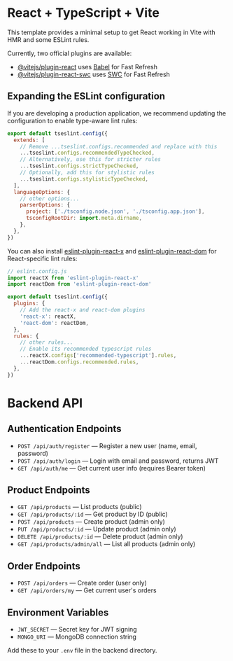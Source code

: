# React + TypeScript + Vite

This template provides a minimal setup to get React working in Vite with HMR and some ESLint rules.

Currently, two official plugins are available:

- [@vitejs/plugin-react](https://github.com/vitejs/vite-plugin-react/blob/main/packages/plugin-react) uses [Babel](https://babeljs.io/) for Fast Refresh
- [@vitejs/plugin-react-swc](https://github.com/vitejs/vite-plugin-react/blob/main/packages/plugin-react-swc) uses [SWC](https://swc.rs/) for Fast Refresh

## Expanding the ESLint configuration

If you are developing a production application, we recommend updating the configuration to enable type-aware lint rules:

```js
export default tseslint.config({
  extends: [
    // Remove ...tseslint.configs.recommended and replace with this
    ...tseslint.configs.recommendedTypeChecked,
    // Alternatively, use this for stricter rules
    ...tseslint.configs.strictTypeChecked,
    // Optionally, add this for stylistic rules
    ...tseslint.configs.stylisticTypeChecked,
  ],
  languageOptions: {
    // other options...
    parserOptions: {
      project: ['./tsconfig.node.json', './tsconfig.app.json'],
      tsconfigRootDir: import.meta.dirname,
    },
  },
})
```

You can also install [eslint-plugin-react-x](https://github.com/Rel1cx/eslint-react/tree/main/packages/plugins/eslint-plugin-react-x) and [eslint-plugin-react-dom](https://github.com/Rel1cx/eslint-react/tree/main/packages/plugins/eslint-plugin-react-dom) for React-specific lint rules:

```js
// eslint.config.js
import reactX from 'eslint-plugin-react-x'
import reactDom from 'eslint-plugin-react-dom'

export default tseslint.config({
  plugins: {
    // Add the react-x and react-dom plugins
    'react-x': reactX,
    'react-dom': reactDom,
  },
  rules: {
    // other rules...
    // Enable its recommended typescript rules
    ...reactX.configs['recommended-typescript'].rules,
    ...reactDom.configs.recommended.rules,
  },
})
```

# Backend API

## Authentication Endpoints

- `POST /api/auth/register` — Register a new user (name, email, password)
- `POST /api/auth/login` — Login with email and password, returns JWT
- `GET /api/auth/me` — Get current user info (requires Bearer token)

## Product Endpoints

- `GET /api/products` — List products (public)
- `GET /api/products/:id` — Get product by ID (public)
- `POST /api/products` — Create product (admin only)
- `PUT /api/products/:id` — Update product (admin only)
- `DELETE /api/products/:id` — Delete product (admin only)
- `GET /api/products/admin/all` — List all products (admin only)

## Order Endpoints

- `POST /api/orders` — Create order (user only)
- `GET /api/orders/my` — Get current user's orders

## Environment Variables

- `JWT_SECRET` — Secret key for JWT signing
- `MONGO_URI` — MongoDB connection string

Add these to your `.env` file in the backend directory.
